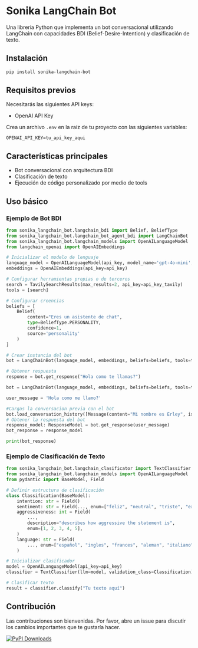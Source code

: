 # Sonika LangChain Bot

Una librería Python que implementa un bot conversacional utilizando LangChain con capacidades BDI (Belief-Desire-Intention) y clasificación de texto.

## Instalación

```bash
pip install sonika-langchain-bot
```

## Requisitos previos

Necesitarás las siguientes API keys:

- OpenAI API Key

Crea un archivo `.env` en la raíz de tu proyecto con las siguientes variables:

```env
OPENAI_API_KEY=tu_api_key_aqui
```

## Características principales

- Bot conversacional con arquitectura BDI
- Clasificación de texto
- Ejecución de código personalizado por medio de tools

## Uso básico

### Ejemplo de Bot BDI

```python
from sonika_langchain_bot.langchain_bdi import Belief, BeliefType
from sonika_langchain_bot.langchain_bot_agent_bdi import LangChainBot
from sonika_langchain_bot.langchain_models import OpenAILanguageModel
from langchain_openai import OpenAIEmbeddings

# Inicializar el modelo de lenguaje
language_model = OpenAILanguageModel(api_key, model_name='gpt-4o-mini', temperature=1)
embeddings = OpenAIEmbeddings(api_key=api_key)

# Configurar herramientas propias o de terceros
search = TavilySearchResults(max_results=2, api_key=api_key_tavily)
tools = [search]

# Configurar creencias
beliefs = [
    Belief(
        content="Eres un asistente de chat",
        type=BeliefType.PERSONALITY,
        confidence=1,
        source='personality'
    )
]

# Crear instancia del bot
bot = LangChainBot(language_model, embeddings, beliefs=beliefs, tools=tools)

# Obtener respuesta
response = bot.get_response("Hola como te llamas?")

bot = LangChainBot(language_model, embeddings, beliefs=beliefs, tools=tools)

user_message = 'Hola como me llamo?'

#Cargas la conversacion previa con el bot
bot.load_conversation_history([Message(content="Mi nombre es Erley", is_bot=False)])
# Obtener la respuesta del bot
response_model: ResponseModel = bot.get_response(user_message)
bot_response = response_model

print(bot_response)

```

### Ejemplo de Clasificación de Texto

```python
from sonika_langchain_bot.langchain_clasificator import TextClassifier
from sonika_langchain_bot.langchain_models import OpenAILanguageModel
from pydantic import BaseModel, Field

# Definir estructura de clasificación
class Classification(BaseModel):
    intention: str = Field()
    sentiment: str = Field(..., enum=["feliz", "neutral", "triste", "excitado"])
    aggressiveness: int = Field(
        ...,
        description="describes how aggressive the statement is",
        enum=[1, 2, 3, 4, 5],
    )
    language: str = Field(
        ..., enum=["español", "ingles", "frances", "aleman", "italiano"]
    )

# Inicializar clasificador
model = OpenAILanguageModel(api_key=api_key)
classifier = TextClassifier(llm=model, validation_class=Classification)

# Clasificar texto
result = classifier.classify("Tu texto aquí")
```

## Contribución

Las contribuciones son bienvenidas. Por favor, abre un issue para discutir los cambios importantes que te gustaría hacer.

<a href="https://pepy.tech/projects/sonika-langchain-bot"><img src="https://static.pepy.tech/badge/sonika-langchain-bot" alt="PyPI Downloads"></a>
